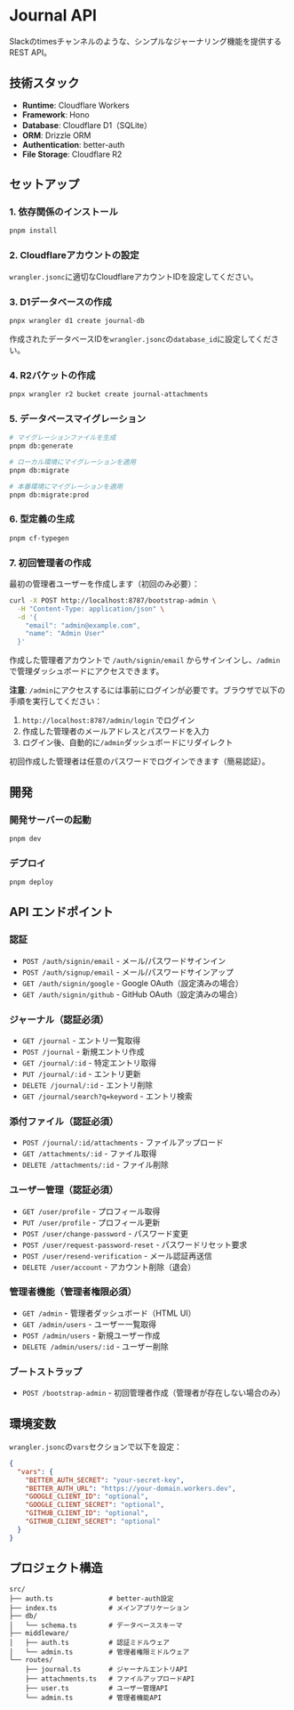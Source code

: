 # Journal API

Slackのtimesチャンネルのような、シンプルなジャーナリング機能を提供するREST API。

## 技術スタック

- **Runtime**: Cloudflare Workers
- **Framework**: Hono
- **Database**: Cloudflare D1（SQLite）
- **ORM**: Drizzle ORM
- **Authentication**: better-auth
- **File Storage**: Cloudflare R2

## セットアップ

### 1. 依存関係のインストール

```bash
pnpm install
```

### 2. Cloudflareアカウントの設定

`wrangler.jsonc`に適切なCloudflareアカウントIDを設定してください。

### 3. D1データベースの作成

```bash
pnpx wrangler d1 create journal-db
```

作成されたデータベースIDを`wrangler.jsonc`の`database_id`に設定してください。

### 4. R2バケットの作成

```bash
pnpx wrangler r2 bucket create journal-attachments
```

### 5. データベースマイグレーション

```bash
# マイグレーションファイルを生成
pnpm db:generate

# ローカル環境にマイグレーションを適用
pnpm db:migrate

# 本番環境にマイグレーションを適用
pnpm db:migrate:prod
```

### 6. 型定義の生成

```bash
pnpm cf-typegen
```

### 7. 初回管理者の作成

最初の管理者ユーザーを作成します（初回のみ必要）：

```bash
curl -X POST http://localhost:8787/bootstrap-admin \
  -H "Content-Type: application/json" \
  -d '{
    "email": "admin@example.com",
    "name": "Admin User"
  }'
```

作成した管理者アカウントで `/auth/signin/email` からサインインし、`/admin` で管理ダッシュボードにアクセスできます。

**注意**: `/admin`にアクセスするには事前にログインが必要です。ブラウザで以下の手順を実行してください：

1. `http://localhost:8787/admin/login` でログイン
2. 作成した管理者のメールアドレスとパスワードを入力  
3. ログイン後、自動的に`/admin`ダッシュボードにリダイレクト

初回作成した管理者は任意のパスワードでログインできます（簡易認証）。

## 開発

### 開発サーバーの起動

```bash
pnpm dev
```

### デプロイ

```bash
pnpm deploy
```

## API エンドポイント

### 認証

- `POST /auth/signin/email` - メール/パスワードサインイン
- `POST /auth/signup/email` - メール/パスワードサインアップ
- `GET /auth/signin/google` - Google OAuth（設定済みの場合）
- `GET /auth/signin/github` - GitHub OAuth（設定済みの場合）

### ジャーナル（認証必須）

- `GET /journal` - エントリ一覧取得
- `POST /journal` - 新規エントリ作成
- `GET /journal/:id` - 特定エントリ取得
- `PUT /journal/:id` - エントリ更新
- `DELETE /journal/:id` - エントリ削除
- `GET /journal/search?q=keyword` - エントリ検索

### 添付ファイル（認証必須）

- `POST /journal/:id/attachments` - ファイルアップロード
- `GET /attachments/:id` - ファイル取得
- `DELETE /attachments/:id` - ファイル削除

### ユーザー管理（認証必須）

- `GET /user/profile` - プロフィール取得
- `PUT /user/profile` - プロフィール更新
- `POST /user/change-password` - パスワード変更
- `POST /user/request-password-reset` - パスワードリセット要求
- `POST /user/resend-verification` - メール認証再送信
- `DELETE /user/account` - アカウント削除（退会）

### 管理者機能（管理者権限必須）

- `GET /admin` - 管理者ダッシュボード（HTML UI）
- `GET /admin/users` - ユーザー一覧取得
- `POST /admin/users` - 新規ユーザー作成
- `DELETE /admin/users/:id` - ユーザー削除

### ブートストラップ

- `POST /bootstrap-admin` - 初回管理者作成（管理者が存在しない場合のみ）

## 環境変数

`wrangler.jsonc`の`vars`セクションで以下を設定：

```json
{
  "vars": {
    "BETTER_AUTH_SECRET": "your-secret-key",
    "BETTER_AUTH_URL": "https://your-domain.workers.dev",
    "GOOGLE_CLIENT_ID": "optional",
    "GOOGLE_CLIENT_SECRET": "optional",
    "GITHUB_CLIENT_ID": "optional",
    "GITHUB_CLIENT_SECRET": "optional"
  }
}
```

## プロジェクト構造

```text
src/
├── auth.ts              # better-auth設定
├── index.ts             # メインアプリケーション
├── db/
│   └── schema.ts        # データベーススキーマ
├── middleware/
│   ├── auth.ts          # 認証ミドルウェア
│   └── admin.ts         # 管理者権限ミドルウェア
└── routes/
    ├── journal.ts       # ジャーナルエントリAPI
    ├── attachments.ts   # ファイルアップロードAPI
    ├── user.ts          # ユーザー管理API
    └── admin.ts         # 管理者機能API
```
